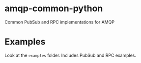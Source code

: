 # amqp-common-python
Common PubSub and RPC implementations for AMQP

# Examples

Look at the `examples` folder. Includes PubSub and RPC examples.

